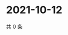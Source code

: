 # 2021-10-12

共 0 条

<!-- BEGIN WEIBO -->
<!-- 最后更新时间 Tue Oct 12 2021 21:11:03 GMT+0800 (China Standard Time) -->

<!-- END WEIBO -->
